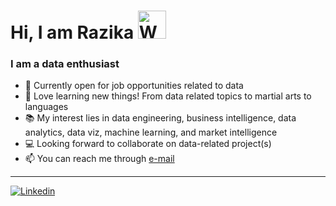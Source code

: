 <h1 align="left">Hi, I am Razika <img src="https://raw.githubusercontent.com/nixin72/nixin72/master/wave.gif"  alt="Waving hand animated gif"height="45" width="45" /> </h1>

### I am a data enthusiast
- 💼 Currently open for job opportunities related to data
- 🌱 Love learning new things! From data related topics to martial arts to languages
- 📚 My interest lies in data engineering, business intelligence, data analytics, data viz, machine learning, and market intelligence
- 💻 Looking forward to collaborate on data-related project(s)
- 📫 You can reach me through [e-mail](mailto:razikaalmira@gmail.com)

---

[![Linkedin](https://img.shields.io/badge/Linkedin-0077B5?style=for-the-badge&logo=linkedin&logoColor=white)](https://www.linkedin.com/in/razikaalmira/)
